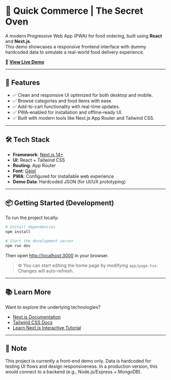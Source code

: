 # 🍕 Quick Commerce | The Secret Oven

A modern Progressive Web App (PWA) for food ordering, built using **React** and **Next.js**.  
This demo showcases a responsive frontend interface with dummy hardcoded data to simulate a real-world food delivery experience.

🔗 **[View Live Demo](https://taha-the-food-ordererer.netlify.app/home)**

---

## 🚀 Features

- ✅ Clean and responsive UI optimized for both desktop and mobile.
- ✅ Browse categories and food items with ease.
- ✅ Add-to-cart functionality with real-time updates.
- ✅ PWA-enabled for installation and offline-ready UI.
- ✅ Built with modern tools like Next.js App Router and Tailwind CSS.

---

## 🛠️ Tech Stack

- **Framework**: [Next.js 14+](https://nextjs.org/)
- **UI**: React + Tailwind CSS
- **Routing**: App Router
- **Font**: [Geist](https://vercel.com/font)
- **PWA**: Configured for installable web experience
- **Demo Data**: Hardcoded JSON (for UI/UX prototyping)

---

## 📦 Getting Started (Development)

To run the project locally:

```bash
# Install dependencies
npm install

# Start the development server
npm run dev
```

Then open [http://localhost:3000](http://localhost:3000) in your browser.

> ⚙️ You can start editing the home page by modifying `app/page.tsx`. Changes will auto-refresh.

---

## 📚 Learn More

Want to explore the underlying technologies?

- [Next.js Documentation](https://nextjs.org/docs)
- [Tailwind CSS Docs](https://tailwindcss.com/docs)
- [Learn Next.js Interactive Tutorial](https://nextjs.org/learn)

---

## 📌 Note

This project is currently a front-end demo only. Data is hardcoded for testing UI flows and design responsiveness. In a production version, this would connect to a backend (e.g., Node.js/Express + MongoDB).

